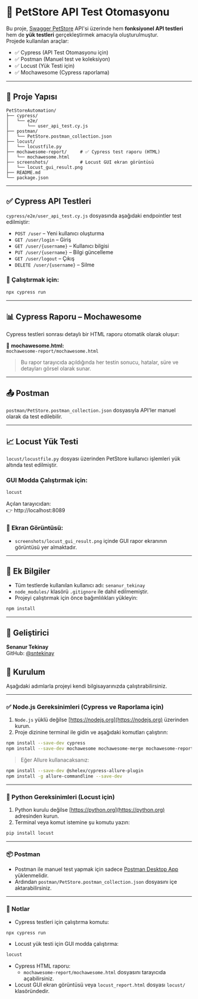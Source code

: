 # 🧪 PetStore API Test Otomasyonu

Bu proje, [Swagger PetStore](https://petstore.swagger.io/) API'si üzerinde hem **fonksiyonel API testleri** hem de **yük testleri** gerçekleştirmek amacıyla oluşturulmuştur.  
Projede kullanılan araçlar:  
- ✅ Cypress (API Test Otomasyonu için)  
- ✅ Postman (Manuel test ve koleksiyon)  
- ✅ Locust (Yük Testi için)  
- ✅ Mochawesome (Cypress raporlama)

---

## 📁 Proje Yapısı

```
PetStoreAutomation/
├── cypress/                
│   └── e2e/
│       └── user_api_test.cy.js
├── postman/                
│   └── PetStore.postman_collection.json
├── locust/                 
│   └── locustfile.py
├── mochawesome-report/     # ✅ Cypress test raporu (HTML)
│   └── mochawesome.html
├── screenshots/            # Locust GUI ekran görüntüsü
│   └── locust_gui_result.png
├── README.md               
└── package.json            
```

---

## ✅ Cypress API Testleri

`cypress/e2e/user_api_test.cy.js` dosyasında aşağıdaki endpointler test edilmiştir:

- `POST /user` – Yeni kullanıcı oluşturma  
- `GET /user/login` – Giriş  
- `GET /user/{username}` – Kullanıcı bilgisi  
- `PUT /user/{username}` – Bilgi güncelleme  
- `GET /user/logout` – Çıkış  
- `DELETE /user/{username}` – Silme  

### 🧪 Çalıştırmak için:

```bash
npx cypress run
```

---

## 📊 Cypress Raporu – Mochawesome

Cypress testleri sonrası detaylı bir HTML raporu otomatik olarak oluşur:

📄 **mochawesome.html:**  
`mochawesome-report/mochawesome.html`

> Bu rapor tarayıcıda açıldığında her testin sonucu, hatalar, süre ve detayları görsel olarak sunar.

---

## 📤 Postman

`postman/PetStore.postman_collection.json` dosyasıyla API'ler manuel olarak da test edilebilir.

---

## 📈 Locust Yük Testi

`locust/locustfile.py` dosyası üzerinden PetStore kullanıcı işlemleri yük altında test edilmiştir.

### GUI Modda Çalıştırmak için:

```bash
locust
```

Açılan tarayıcıdan:  
👉 http://localhost:8089

### 📸 Ekran Görüntüsü:

- `screenshots/locust_gui_result.png` içinde GUI rapor ekranının görüntüsü yer almaktadır.

---

## 📌 Ek Bilgiler

- Tüm testlerde kullanılan kullanıcı adı: `senanur_tekinay`
- `node_modules/` klasörü `.gitignore` ile dahil edilmemiştir.
- Projeyi çalıştırmak için önce bağımlılıkları yükleyin:

```bash
npm install
```

---

## 👤 Geliştirici

**Senanur Tekinay**  
GitHub: [@sntekinay](https://github.com/sntekinay)

## 🔧 Kurulum

Aşağıdaki adımlarla projeyi kendi bilgisayarınızda çalıştırabilirsiniz.

---

### ✅ Node.js Gereksinimleri (Cypress ve Raporlama için)

1. `Node.js` yüklü değilse [https://nodejs.org](https://nodejs.org) üzerinden kurun.
2. Proje dizinine terminal ile gidin ve aşağıdaki komutları çalıştırın:

```bash
npm install --save-dev cypress
npm install --save-dev mochawesome mochawesome-merge mochawesome-report-generator
```

> Eğer Allure kullanacaksanız:
```bash
npm install --save-dev @shelex/cypress-allure-plugin
npm install -g allure-commandline --save-dev
```

---

### 🐍 Python Gereksinimleri (Locust için)

1. Python kurulu değilse [https://python.org](https://python.org) adresinden kurun.
2. Terminal veya komut istemine şu komutu yazın:

```bash
pip install locust
```

---

### 📦 Postman

- Postman ile manuel test yapmak için sadece [Postman Desktop App](https://www.postman.com/downloads/) yüklenmelidir.
- Ardından `postman/PetStore.postman_collection.json` dosyasını içe aktarabilirsiniz.

---

### 📌 Notlar

- Cypress testleri için çalıştırma komutu:

```bash
npx cypress run
```

- Locust yük testi için GUI modda çalıştırma:

```bash
locust
```

- Cypress HTML raporu:
  - `mochawesome-report/mochawesome.html` dosyasını tarayıcıda açabilirsiniz.
- Locust GUI ekran görüntüsü veya `locust_report.html` dosyası `locust/` klasöründedir.